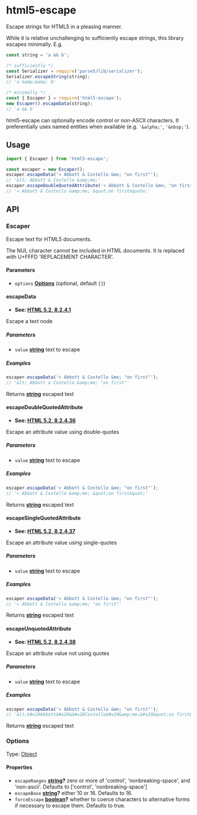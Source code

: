 # html5-escape

Escape strings for HTML5 in a pleasing manner.

While it is relative unchallenging to sufficiently escape strings, this library escapes minimally.
E.g.

```javascript
const string = 'a && b';

/* sufficiently */
const Serializer = require('parse5/lib/serializer');
Serializer.escapeString(string);
// 'a &amp;&amp; b'

/* minimally */
const { Escaper } = require('html5-escape');
new Escaper().escapeData(string);
// 'a && b'
```

html5-escape can optionally encode control or non-ASCII characters. It preferentially uses named entities when available (e.g. `'&alpha;'`, `'&nbsp;'`).

## Usage

```javascript
import { Escaper } from 'html5-escape';

const escaper = new Escaper();
escaper.escapeData('< Abbott & Costello &me; "on first"');
// '&lt; Abbott & Costello &amp;me;'
escaper.escapeDoubleQuotedAttribute('< Abbott & Costello &me; "on first"');
// '< Abbott & Costello &amp;me; &quot;on first&quote;'
```

## API

<!-- Generated by documentation.js. Update this documentation by updating the source code. -->

### Escaper

Escape text for HTML5 documents.

The NUL character cannot be included in HTML documents. It is replaced with U+FFFD
'REPLACEMENT CHARACTER'.

#### Parameters

- `options` **[Options](#options)** (optional, default `{}`)

#### escapeData

- **See: [HTML 5.2, 8.2.4.1](https://www.w3.org/TR/html52/syntax.html#data-state)**

Escape a text node

##### Parameters

- `value` **[string](https://developer.mozilla.org/docs/Web/JavaScript/Reference/Global_Objects/String)** text to escape

##### Examples

```javascript
escaper.escapeData('< Abbott & Costello &me; "on first"');
// '&lt; Abbott & Costello &amp;me; "on first"'
```

Returns **[string](https://developer.mozilla.org/docs/Web/JavaScript/Reference/Global_Objects/String)** escaped text

#### escapeDoubleQuotedAttribute

- **See: [HTML 5.2, 8.2.4.36](https://www.w3.org/TR/html52/syntax.html#attribute-value-double-quoted-state)**

Escape an attribute value using double-quotes

##### Parameters

- `value` **[string](https://developer.mozilla.org/docs/Web/JavaScript/Reference/Global_Objects/String)** text to escape

##### Examples

```javascript
escaper.escapeData('< Abbott & Costello &me; "on first"');
// '< Abbott & Costello &amp;me; &quot;on first&quot;'
```

Returns **[string](https://developer.mozilla.org/docs/Web/JavaScript/Reference/Global_Objects/String)** escaped text

#### escapeSingleQuotedAttribute

- **See: [HTML 5.2, 8.2.4.37](https://www.w3.org/TR/html52/syntax.html#attribute-value-single-quoted-state)**

Escape an attribute value using single-quotes

##### Parameters

- `value` **[string](https://developer.mozilla.org/docs/Web/JavaScript/Reference/Global_Objects/String)** text to escape

##### Examples

```javascript
escaper.escapeData('< Abbott & Costello &me; "on first"');
// '< Abbott & Costello &amp;me; "on first"'
```

Returns **[string](https://developer.mozilla.org/docs/Web/JavaScript/Reference/Global_Objects/String)** escaped text

#### escapeUnquotedAttribute

- **See: [HTML 5.2, 8.2.4.38](https://www.w3.org/TR/html52/syntax.html#attribute-value-unquoted-state)**

Escape an attribute value not using quotes

##### Parameters

- `value` **[string](https://developer.mozilla.org/docs/Web/JavaScript/Reference/Global_Objects/String)** text to escape

##### Examples

```javascript
escaper.escapeData('< Abbott & Costello &me; "on first"');
// '&lt;&#x20Abbott&#x20&&#x20Costello&#x20&amp;me;&#x20&quot;on first&quot;'
```

Returns **[string](https://developer.mozilla.org/docs/Web/JavaScript/Reference/Global_Objects/String)** escaped text

### Options

Type: [Object](https://developer.mozilla.org/docs/Web/JavaScript/Reference/Global_Objects/Object)

#### Properties

- `escapeRanges` **[string](https://developer.mozilla.org/docs/Web/JavaScript/Reference/Global_Objects/String)?** zero or more of 'control', 'nonbreaking-space', and 'non-ascii'. Defaults to
  ['control', 'nonbreaking-space']
- `escapeBase` **[string](https://developer.mozilla.org/docs/Web/JavaScript/Reference/Global_Objects/String)?** either 10 or 16. Defaults to 16.
- `forceEscape` **[boolean](https://developer.mozilla.org/docs/Web/JavaScript/Reference/Global_Objects/Boolean)?** whether to coerce characters to alternative forms if necessary to escape them.
  Defaults to true.
